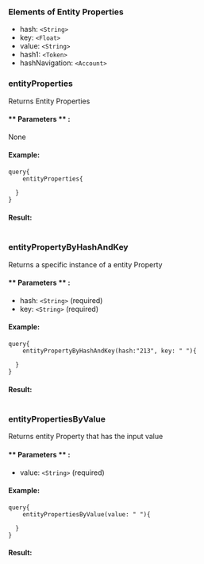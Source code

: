 
### Elements of Entity Properties
* hash: `<String>` 
* key: `<Float>` 
* value: `<String>` 
* hash1: `<Token>`
* hashNavigation: `<Account>`


### entityProperties
Returns Entity Properties


#### ** Parameters ** : 

None

#### Example:
```
query{
	entityProperties{

  }
}
```

#### Result:
```

```

### entityPropertyByHashAndKey
Returns a specific instance of a entity Property


#### ** Parameters ** : 
* hash: `<String>` (required)
* key: `<String>` (required)



#### Example:
```
query{
	entityPropertyByHashAndKey(hash:"213", key: " "){

  }
}
```

#### Result:
```

```

### entityPropertiesByValue
Returns entity Property that has the input value 


#### ** Parameters ** : 
* value: `<String>` (required)

#### Example:
```
query{
	entityPropertiesByValue(value: " "){

  }
}
```

#### Result:
```

```